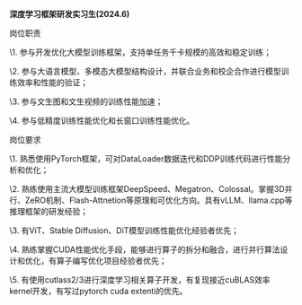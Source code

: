 **深度学习框架研发实习生(2024.6)**

岗位职责

\1. 参与开发优化大模型训练框架，支持单任务千卡规模的高效和稳定训练；

\2. 参与大语言模型、多模态大模型结构设计，并联合业务和校企合作进行模型训练效率和性能的验证；

\3. 参与文生图和文生视频的训练性能加速；

\4. 参与低精度训练性能优化和长窗口训练性能优化。‍

岗位要求

\1. 熟悉使用PyTorch框架，可对DataLoader数据迭代和DDP训练代码进行性能分析和优化；

\2. 熟练使用主流大模型训练框架DeepSpeed、Megatron、Colossal。掌握3D并行、ZeRO机制、Flash-Attnetion等原理和可优化方向。具有vLLM、llama.cpp等推理框架的研发经验；

\3. 有ViT、Stable Diffusion、DiT模型训练性能优化经验者优先；

\4. 熟练掌握CUDA性能优化手段，能够进行算子的拆分和融合，进行并行算法设计和优化，有算子编写优化项目经验者优先；

\5. 有使用cutlass2/3进行深度学习相关算子开发，有复现接近cuBLAS效率kernel开发，有写过pytorch cuda extenti的优先。

